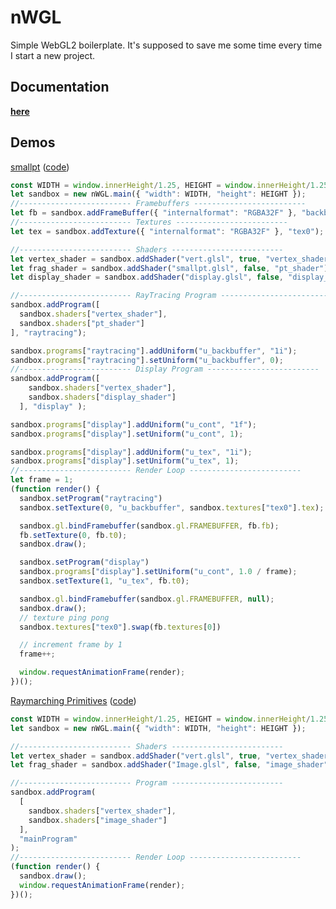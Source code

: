 # nWGL

Simple WebGL2 boilerplate. It's supposed to save me some time every time I start a new project.

## Documentation
[**here**](https://mourtz.github.io/nWGL/docs/nWGL.html)

## Demos
[smallpt](https://mourtz.github.io/nWGL/examples/smallpt/smallpt.html) 
([code](https://github.com/Mourtz/nWGL/blob/master/examples/smallpt/smallpt.html))

```js
const WIDTH = window.innerHeight/1.25, HEIGHT = window.innerHeight/1.25;
let sandbox = new nWGL.main({ "width": WIDTH, "height": HEIGHT });
//------------------------- Framebuffers -------------------------
let fb = sandbox.addFrameBuffer({ "internalformat": "RGBA32F" }, "backbuffer");
//------------------------- Textures -------------------------
let tex = sandbox.addTexture({ "internalformat": "RGBA32F" }, "tex0");

//------------------------- Shaders -------------------------
let vertex_shader = sandbox.addShader("vert.glsl", true, "vertex_shader");
let frag_shader = sandbox.addShader("smallpt.glsl", false, "pt_shader");
let display_shader = sandbox.addShader("display.glsl", false, "display_shader");

//------------------------- RayTracing Program -------------------------
sandbox.addProgram([
  sandbox.shaders["vertex_shader"], 
  sandbox.shaders["pt_shader"] 
], "raytracing");

sandbox.programs["raytracing"].addUniform("u_backbuffer", "1i");
sandbox.programs["raytracing"].setUniform("u_backbuffer", 0);
//------------------------- Display Program -------------------------
sandbox.addProgram([
    sandbox.shaders["vertex_shader"],
    sandbox.shaders["display_shader"]
  ], "display" );

sandbox.programs["display"].addUniform("u_cont", "1f");
sandbox.programs["display"].setUniform("u_cont", 1);

sandbox.programs["display"].addUniform("u_tex", "1i");
sandbox.programs["display"].setUniform("u_tex", 1);
//------------------------- Render Loop -------------------------
let frame = 1;
(function render() {
  sandbox.setProgram("raytracing")     
  sandbox.setTexture(0, "u_backbuffer", sandbox.textures["tex0"].tex);

  sandbox.gl.bindFramebuffer(sandbox.gl.FRAMEBUFFER, fb.fb);
  fb.setTexture(0, fb.t0);
  sandbox.draw();

  sandbox.setProgram("display")
  sandbox.programs["display"].setUniform("u_cont", 1.0 / frame);
  sandbox.setTexture(1, "u_tex", fb.t0);

  sandbox.gl.bindFramebuffer(sandbox.gl.FRAMEBUFFER, null);
  sandbox.draw();
  // texture ping pong
  sandbox.textures["tex0"].swap(fb.textures[0])

  // increment frame by 1
  frame++;

  window.requestAnimationFrame(render);
})();
```
[Raymarching Primitives](https://mourtz.github.io/nWGL/examples/raymarching_primitives/raymarching_primitives.html)
([code](https://github.com/Mourtz/nWGL/blob/master/examples/raymarching_primitives/raymarching_primitives.html))
```js
const WIDTH = window.innerHeight/1.25, HEIGHT = window.innerHeight/1.25;
let sandbox = new nWGL.main({ "width": WIDTH, "height": HEIGHT });

//------------------------- Shaders -------------------------
let vertex_shader = sandbox.addShader("vert.glsl", true, "vertex_shader");
let frag_shader = sandbox.addShader("Image.glsl", false, "image_shader");

//------------------------- Program -------------------------
sandbox.addProgram(
  [
    sandbox.shaders["vertex_shader"],
    sandbox.shaders["image_shader"]
  ],
  "mainProgram"
);
//------------------------- Render Loop -------------------------
(function render() {
  sandbox.draw();
  window.requestAnimationFrame(render);
})();
```
